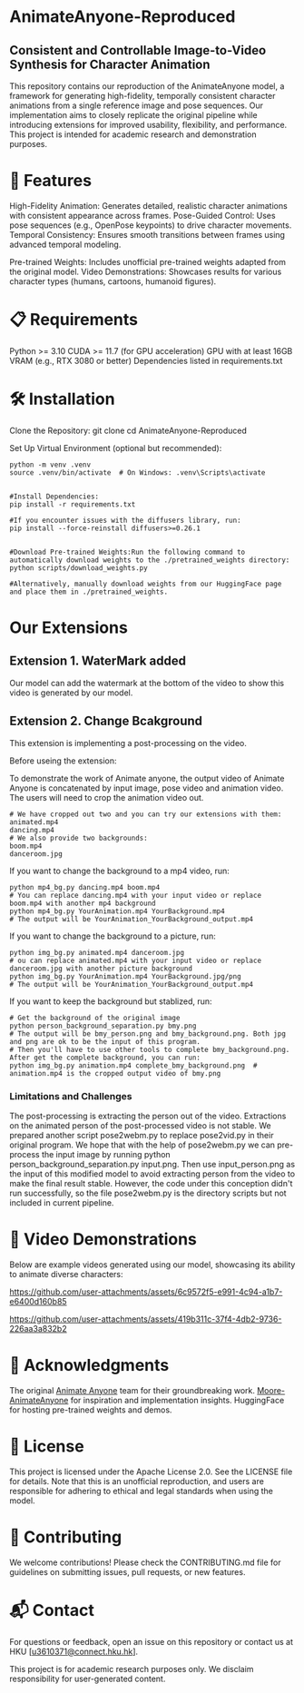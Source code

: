# AnimateAnyone-Reproduced
## Consistent and Controllable Image-to-Video Synthesis for Character Animation
This repository contains our reproduction of the AnimateAnyone model, a framework for generating high-fidelity, temporally consistent character animations from a single reference image and pose sequences. Our implementation aims to closely replicate the original pipeline while introducing extensions for improved usability, flexibility, and performance. This project is intended for academic research and demonstration purposes.
# 🌟 Features

High-Fidelity Animation: Generates detailed, realistic character animations with consistent appearance across frames.
Pose-Guided Control: Uses pose sequences (e.g., OpenPose keypoints) to drive character movements.
Temporal Consistency: Ensures smooth transitions between frames using advanced temporal modeling.

Pre-trained Weights: Includes unofficial pre-trained weights adapted from the original model.
Video Demonstrations: Showcases results for various character types (humans, cartoons, humanoid figures).

# 📋 Requirements

Python >= 3.10
CUDA >= 11.7 (for GPU acceleration)
GPU with at least 16GB VRAM (e.g., RTX 3080 or better)
Dependencies listed in requirements.txt

# 🛠 Installation

Clone the Repository:
git clone
cd AnimateAnyone-Reproduced

Set Up Virtual Environment (optional but recommended):
```shell
python -m venv .venv
source .venv/bin/activate  # On Windows: .venv\Scripts\activate


#Install Dependencies:
pip install -r requirements.txt

#If you encounter issues with the diffusers library, run:
pip install --force-reinstall diffusers>=0.26.1


#Download Pre-trained Weights:Run the following command to automatically download weights to the ./pretrained_weights directory:
python scripts/download_weights.py

#Alternatively, manually download weights from our HuggingFace page and place them in ./pretrained_weights.
```

# Our Extensions
## Extension 1. WaterMark added

Our model can add the watermark at the bottom of the video to show this video is generated by our model.

## Extension 2. Change Bcakground
   This extension is implementing a post-processing on the video.
   
   Before useing the extension:
   
To demonstrate the work of Animate anyone, the output video of Animate Anyone is concatenated by input image, pose video and animation video. The users will need to crop the animation video out.
```shell 
# We have cropped out two and you can try our extensions with them:
animated.mp4
dancing.mp4
# We also provide two backgrounds:
boom.mp4
danceroom.jpg
```
   
If you want to change the background to a mp4 video, run:
```shell
python mp4_bg.py dancing.mp4 boom.mp4
# You can replace dancing.mp4 with your input video or replace boom.mp4 with another mp4 background
python mp4_bg.py YourAnimation.mp4 YourBackground.mp4
# The output will be YourAnimation_YourBackground_output.mp4
```
If you want to change the background to a picture, run:
```shell
python img_bg.py animated.mp4 danceroom.jpg
# ou can replace animated.mp4 with your input video or replace danceroom.jpg with another picture background
python img_bg.py YourAnimation.mp4 YourBackground.jpg/png
# The output will be YourAnimation_YourBackground_output.mp4
```
If you want to keep the background but stablized, run:
```shell
# Get the background of the original image
python person_background_separation.py bmy.png
# The output will be bmy_person.png and bmy_background.png. Both jpg and png are ok to be the input of this program.
# Then you'll have to use other tools to complete bmy_background.png. After get the complete background, you can run:
python img_bg.py animation.mp4 complete_bmy_background.png  # animation.mp4 is the cropped output video of bmy.png
```
### Limitations and Challenges
The post-processing is extracting the person out of the video. Extractions on the animated person of the post-processed video is not stable. We prepared another script pose2webm.py to replace pose2vid.py in their original program. We hope that with the help of pose2webm.py we can pre-process the input image by running python person_background_separation.py input.png. Then use input_person.png as the input of this modified model to avoid extracting person from the video to make the final result stable. However, the code under this conception didn't run successfully, so the file pose2webm.py is the directory scripts but not included in current pipeline. 

# 🎥 Video Demonstrations
Below are example videos generated using our model, showcasing its ability to animate diverse characters:

https://github.com/user-attachments/assets/6c9572f5-e991-4c94-a1b7-e6400d160b85



https://github.com/user-attachments/assets/419b311c-37f4-4db2-9736-226aa3a832b2






# 🙏 Acknowledgments

The original [Animate Anyone](https://humanaigc.github.io/animate-anyone) team for their groundbreaking work.
[Moore-AnimateAnyone](https://github.com/MooreThreads/Moore-AnimateAnyone) for inspiration and implementation insights.
HuggingFace for hosting pre-trained weights and demos.

# 📜 License
This project is licensed under the Apache License 2.0. See the LICENSE file for details. Note that this is an unofficial reproduction, and users are responsible for adhering to ethical and legal standards when using the model.
# 🤝 Contributing
We welcome contributions! Please check the CONTRIBUTING.md file for guidelines on submitting issues, pull requests, or new features.
# 📬 Contact
For questions or feedback, open an issue on this repository or contact us at HKU [u3610371@connect.hku.hk].

This project is for academic research purposes only. We disclaim responsibility for user-generated content.

